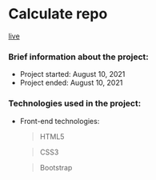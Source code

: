 # Calculate repo
[live](https://muradorucov.github.io/calculator-html-css/)

### Brief information about the project:

- Project started: August 10, 2021
- Project ended: August 10, 2021

### Technologies used in the project:

- Front-end technologies:

   > HTML5

   > CSS3

   > Bootstrap

